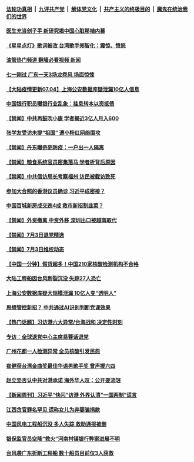 ####  [法轮功真相](../../../../basic/blob/master/README.md?t=07041131) &nbsp;|&nbsp; [九评共产党](../../../../9ping.md/blob/master/README.md?t=07041131) &nbsp;|&nbsp; [解体党文化](../../../../jtdwh.md/blob/master/README.md?t=07041131)  &nbsp;|&nbsp; [共产主义的终极目的](../../../../gczydzjmd.md/blob/master/README.md?t=07041131) &nbsp;|&nbsp; [魔鬼在统治我们的世界](../../../../mgztzwmdsj.md/blob/master/README.md?t=07041131) 

#### [医生充当刽子手 新研究揭中国心脏移植内幕](../pages/prog204/a103470979.md?t=07041131) 

#### [《星星点灯》歌词被改 台湾歌手郑智化：震惊、愤怒](../pages/prog204/a103470969.md?t=07041131) 

#### [油管热门频道 翻墙必看视频 新闻](http://45.76.130.85:81/youtube.html?07041131)

#### [七一刚过 广东一天3场龙卷风 场面惊悚](../pages/prog204/a103470901.md?t=07041131) 

#### [【大陆疫情更新07.04】上海公安数据库疑泄漏10亿人信息](../pages/prog204/a103466333.md?t=07041131) 

#### [中国银行职员曝银行业乱象：挂息转本以资抵债](../pages/prog204/a103470883.md?t=07041131) 

#### [【禁闻】中共再鼓吹小康 学者揭近3亿人月入600](../pages/prog204/a103470743.md?t=07041131) 

#### [张学友受访未提“祖国” 遭小粉红网络围攻](../pages/prog204/a103470866.md?t=07041131) 

#### [【禁闻】丹东曝奇葩防疫：一户出一人隔离](../pages/prog204/a103470734.md?t=07041131) 

#### [【禁闻】粮食系统官员密集落马 学者析背后原因](../pages/prog204/a103470752.md?t=07041131) 

#### [【禁闻】中共信访局长考察福州 访民被截访致死](../pages/prog204/a103470750.md?t=07041131) 

#### [参加大合照的香港议员确诊 习近平成密接？](../pages/prog204/a103470829.md?t=07041131) 

#### [中国百城新房成交跌4成 救市新招割韭菜？](../pages/prog204/a103470700.md?t=07041131) 

#### [【禁闻】外资撤离 中资外移 深圳出口被越南取代](../pages/prog204/a103470745.md?t=07041131) 

#### [【禁闻】7月3日退党精选](../pages/prog204/a103470739.md?t=07041131) 

#### [【禁闻】7月3日维权动态](../pages/prog204/a103470737.md?t=07041131) 

#### [【中国一分钟】假货超多！中国210家核酸检测机构不合格](../pages/prog204/a103470691.md?t=07041131) 


#### [大陆工程船因台风断裂沉没 失踪27人恐亡](../pages/prog204/a103470689.md?t=07041131) 

#### [上海公安数据库疑大规模泄漏 10亿人变“透明人”](../pages/prog204/a103470682.md?t=07041131) 

#### [思想管控新招？ 中共通过AI识别判断党课效果](../pages/prog204/a103470677.md?t=07041131) 

#### [【热门话题】习访港六大异常/台海战和 决定性时刻](../pages/prog204/a103470622.md?t=07041131) 

#### [专访：全球退党中心主席易蓉话退党](../pages/prog204/a103470594.md?t=07041131) 

#### [广州花都一人检测异常 全员核酸引发民怨](../pages/prog204/a103470576.md?t=07041131) 

#### [崔健获台湾金曲奖最佳华语男歌手奖 曾声援六四](../pages/prog204/a103470497.md?t=07041131) 

#### [赵立坚否认中共对港承诺 海外华人叹：公开耍流氓](../pages/prog204/a103470332.md?t=07041131) 

#### [【新闻周刊】习近平“快闪”访港 外界认清“一国两制”谎言](../pages/prog204/a103470439.md?t=07041131) 

#### [江西贪官罪名罕见 谎称女儿为弃婴骗捐款](../pages/prog204/a103470462.md?t=07041131) 

#### [中国风电工程船沉没 多人失踪 救助通报被删](../pages/prog204/a103470414.md?t=07041131) 

#### [银保监官员空降“救火”河南村镇银行弊案进展不明](../pages/prog204/a103470362.md?t=07041131) 

#### [台风袭广东折断工程船 数十船员目前仅3人获救](../pages/prog204/a103470291.md?t=07041131) 

<img src='http://gfw-breaker.win/goodnews/indexes/prog204.md' width='0px' height='0px'/>
